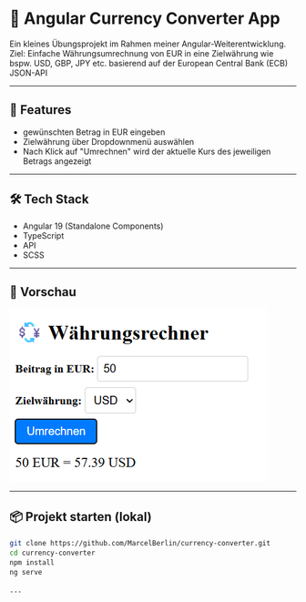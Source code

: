 # 📝 Angular Currency Converter App

Ein kleines Übungsprojekt im Rahmen meiner Angular-Weiterentwicklung.  
Ziel: Einfache Währungsumrechnung von EUR in eine Zielwährung wie bspw. USD, GBP, JPY etc. basierend auf der European Central Bank (ECB) JSON-API

---

## 🚀 Features
- gewünschten Betrag in EUR eingeben
- Zielwährung über Dropdownmenü auswählen
- Nach Klick auf "Umrechnen" wird der aktuelle Kurs des jeweiligen Betrags angezeigt 

---

## 🛠️ Tech Stack
- Angular 19 (Standalone Components)
- TypeScript
- API
- SCSS

---

## 📸 Vorschau 

![Screenshot](screenshot.png)

---

## 📦 Projekt starten (lokal)

```bash
git clone https://github.com/MarcelBerlin/currency-converter.git
cd currency-converter
npm install
ng serve

---

